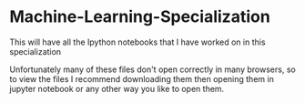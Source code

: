 # Machine-Learning-Specialization
This will have all the Ipython notebooks that I have worked on in this specialization

Unfortunately many of these files don't open correctly in many browsers, so to view the files I recommend downloading them then opening them in jupyter notebook or any other way you like to open them.
